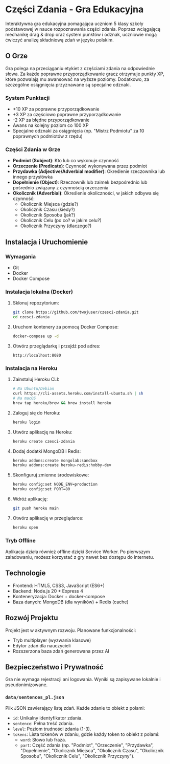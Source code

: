 # Części Zdania - Gra Edukacyjna

Interaktywna gra edukacyjna pomagająca uczniom 5 klasy szkoły podstawowej w nauce rozpoznawania części zdania. Poprzez wciągającą mechanikę drag & drop oraz system punktów i odznak, uczniowie mogą ćwiczyć analizę składniową zdań w języku polskim.

## O Grze

Gra polega na przeciąganiu etykiet z częściami zdania na odpowiednie słowa. Za każde poprawne przyporządkowanie gracz otrzymuje punkty XP, które pozwalają mu awansować na wyższe poziomy. Dodatkowo, za szczególne osiągnięcia przyznawane są specjalne odznaki.

### System Punktacji

- +10 XP za poprawne przyporządkowanie
- +3 XP za częściowo poprawne przyporządkowanie
- -2 XP za błędne przyporządkowanie
- Awans na kolejny poziom co 100 XP
- Specjalne odznaki za osiągnięcia (np. "Mistrz Podmiotu" za 10 poprawnych podmiotów z rzędu)

### Części Zdania w Grze

* **Podmiot (Subject)**: Kto lub co wykonuje czynność
* **Orzeczenie (Predicate)**: Czynność wykonywana przez podmiot
* **Przydawka (Adjective/Adverbial modifier)**: Określenie rzeczownika lub innego przysłówka
* **Dopełnienie (Object)**: Rzeczownik lub zaimek bezpośrednio lub pośrednio związany z czynnością orzeczenia
* **Okolicznik (Adverbial)**: Określenie okoliczności, w jakich odbywa się czynność:
  - Okolicznik Miejsca (gdzie?)
  - Okolicznik Czasu (kiedy?)
  - Okolicznik Sposobu (jak?)
  - Okolicznik Celu (po co? w jakim celu?)
  - Okolicznik Przyczyny (dlaczego?)

## Instalacja i Uruchomienie

### Wymagania
- Git
- Docker
- Docker Compose

### Instalacja lokalna (Docker)

1. Sklonuj repozytorium:
   ```bash
   git clone https://github.com/twojuser/czesci-zdania.git
   cd czesci-zdania
   ```

2. Uruchom kontenery za pomocą Docker Compose:
   ```bash
   docker-compose up -d
   ```

3. Otwórz przeglądarkę i przejdź pod adres:
   ```
   http://localhost:8080
   ```

### Instalacja na Heroku

1. Zainstaluj Heroku CLI:
   ```bash
   # Na Ubuntu/Debian
   curl https://cli-assets.heroku.com/install-ubuntu.sh | sh
   # Na macOS
   brew tap heroku/brew && brew install heroku
   ```

2. Zaloguj się do Heroku:
   ```bash
   heroku login
   ```

3. Utwórz aplikację na Heroku:
   ```bash
   heroku create czesci-zdania
   ```

4. Dodaj dodatki MongoDB i Redis:
   ```bash
   heroku addons:create mongolab:sandbox
   heroku addons:create heroku-redis:hobby-dev
   ```

5. Skonfiguruj zmienne środowiskowe:
   ```bash
   heroku config:set NODE_ENV=production
   heroku config:set PORT=80
   ```

6. Wdróż aplikację:
   ```bash
   git push heroku main
   ```

7. Otwórz aplikację w przeglądarce:
   ```bash
   heroku open
   ```

### Tryb Offline

Aplikacja działa również offline dzięki Service Worker. Po pierwszym załadowaniu, możesz korzystać z gry nawet bez dostępu do internetu.

## Technologie

- Frontend: HTML5, CSS3, JavaScript (ES6+)
- Backend: Node.js 20 + Express 4
- Konteneryzacja: Docker + docker-compose
- Baza danych: MongoDB (dla wyników) + Redis (cache)

## Rozwój Projektu

Projekt jest w aktywnym rozwoju. Planowane funkcjonalności:
- Tryb multiplayer (wyzwania klasowe)
- Edytor zdań dla nauczycieli
- Rozszerzona baza zdań generowana przez AI

## Bezpieczeństwo i Prywatność

Gra nie wymaga rejestracji ani logowania. Wyniki są zapisywane lokalnie i pseudonimizowane.

### `data/sentences_pl.json`

Plik JSON zawierający listę zdań. Każde zdanie to obiekt z polami:

*   `id`: Unikalny identyfikator zdania.
*   `sentence`: Pełna treść zdania.
*   `level`: Poziom trudności zdania (1-3).
*   `tokens`: Lista tokenów w zdaniu, gdzie każdy token to obiekt z polami:
    *   `word`: Słowo lub fraza.
    *   `part`: Część zdania (np. "Podmiot", "Orzeczenie", "Przydawka", "Dopełnienie", "Okolicznik Miejsca", "Okolicznik Czasu", "Okolicznik Sposobu", "Okolicznik Celu", "Okolicznik Przyczyny"). 